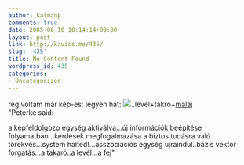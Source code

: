 ```yaml
---
author: kalmanp
comments: true
date: 2005-06-10 10:14:14+00:00
layout: post
link: http://kavics.me/435/
slug: '435'
title: No Content Found
wordpress_id: 435
categories:
- Uncategorized
---
```


rég voltam már kép-es: legyen hát: ![](http://kavics.freeblog.hu/Files/kpbrother.JPG)..levél+takró+[malaj](http://monkey.freeblog.hu/)  
"Peterke said:





a képfeldolgozo egység aktiválva...új információk beépítése folyamatban...kérdések megfogalmazása a biztos tudásra való törekvés...system halted!...asszociációs egység ujraindul..bázis vektor forgatás...a takaró..a levél...a fej"
